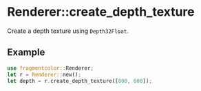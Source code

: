 # Renderer::create_depth_texture

Create a depth texture using `Depth32Float`.

## Example

```rust
use fragmentcolor::Renderer;
let r = Renderer::new();
let depth = r.create_depth_texture([800, 600]);
```
